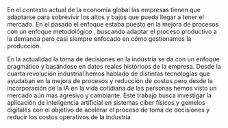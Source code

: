 En el contexto actual de la economía global las empresas tienen que adaptarse para sobrevivir los altos y bajos que pueda llegar a tener el mercado. En el pasado el enfoque estaba puesto en la mejora de procesos con un enfoque metodológico , buscando adaptar el proceso productivo a la demanda pero casi siempre enfocado en cómo gestionamos la producción. 


En la actualidad la toma de decisiones en la industria se da con un enfoque pragmático y basándose en datos reales históricos de la empresa. Desde la cuarta revolución industrial hemos hablado de distintas tecnologías que ayudaban en la mejora de procesos y reducción de costos pero desde la incorporación de la IA en la vida cotidiana de las personas hemos visto un mercado aún más agresivo y cambiante.
Este trabajo busca investigar la aplicación de inteligencia artificial en sistemas ciber físicos y gemelos digitales con el objetivo de  acelerar el proceso de toma de decisiones y reducir los costos operativos de la industria




